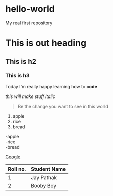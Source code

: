 # hello-world
My real first repository
# This is out heading
## This is h2
### This is h3

Today I'm really happy learning how to **code**


*this will make stuff italic*

>Be the change you want to see in this world

1. apple
2. rice
3. bread

-apple    
-rice      
-bread      


[Google](https://www.google.com)

|Roll no. | Student Name|
|---------|-------------|
|1| Jay Pathak|
|2| Booby Boy|
